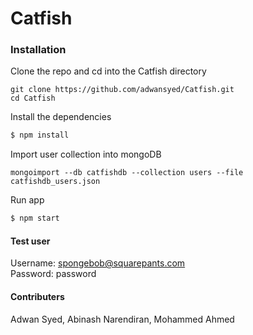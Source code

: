 # Catfish

### Installation
Clone the repo and cd into the Catfish directory
```
git clone https://github.com/adwansyed/Catfish.git
cd Catfish
```

Install the dependencies

```sh
$ npm install
```

Import user collection into mongoDB
```
mongoimport --db catfishdb --collection users --file catfishdb_users.json
```

Run app

```sh
$ npm start
```

#### Test user
Username: spongebob@squarepants.com
<br>
Password: password

#### Contributers
Adwan Syed,
Abinash Narendiran,
Mohammed Ahmed
